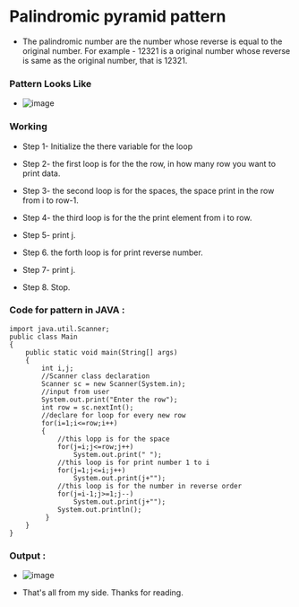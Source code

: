 # Palindromic pyramid pattern

- The palindromic number are the number whose reverse is equal to the original number. For example - 12321 is a original number whose reverse is same as the original number, that is 12321.


### Pattern Looks Like
- ![image](https://user-images.githubusercontent.com/76700307/193434225-a55aca9c-5e00-48b9-bd4c-e4b8d76bf16a.png)

### Working
- Step 1- Initialize the there variable for the loop

- Step 2- the first loop is for the the row, in how many row you want to print data.

- Step 3- the second loop is for the spaces, the space print in the row from i to row-1.

- Step 4- the third loop is for the the print element from i to row.

- Step 5- print j.

- Step 6. the forth loop is for print reverse number.

- Step 7- print j.

- Step 8. Stop.

### Code for pattern in JAVA :
```
import java.util.Scanner;
public class Main
{
    public static void main(String[] args) 
    {
        int i,j;
        //Scanner class declaration
        Scanner sc = new Scanner(System.in);
        //input from user
        System.out.print("Enter the row");
        int row = sc.nextInt();
        //declare for loop for every new row
        for(i=1;i<=row;i++)
        {
            //this lopp is for the space
            for(j=i;j<=row;j++)
                System.out.print(" ");
            //this loop is for print number 1 to i
            for(j=1;j<=i;j++)
                System.out.print(j+"");
            //this loop is for the number in reverse order
            for(j=i-1;j>=1;j--)
                System.out.print(j+"");
            System.out.println();
         }
    }
}
```

### Output :
- ![image](https://user-images.githubusercontent.com/76700307/193434060-bc2633cf-91aa-4d20-92a9-4a2a910d5e5b.png)

- That's all from my side. Thanks for reading.
